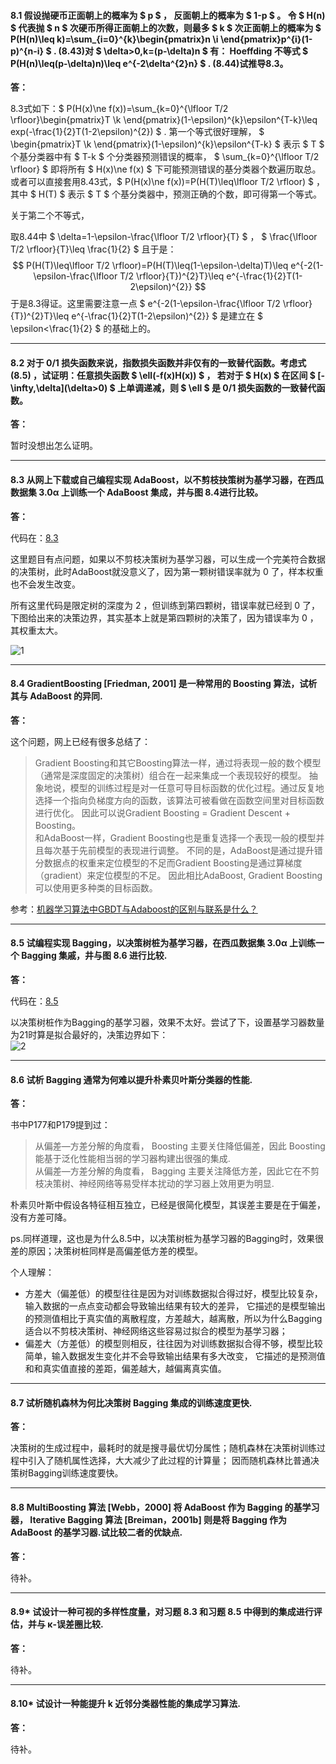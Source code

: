 #### 8.1 假设抛硬币正面朝上的概率为 $ p $ ， 反面朝上的概率为 $ 1-p $ 。 令 $ H(n) $ 代表抛 $ n $ 次硬币所得正面朝上的次数，则最多 $ k $ 次正面朝上的概率为 $ P(H(n)\leq k)=\sum_{i=0}^{k}\begin{pmatrix}n \\i \end{pmatrix}p^{i}(1-p)^{n-i} $ . (8.43)对 $ \delta>0,k=(p-\delta)n $ 有： Hoeffding 不等式 $ P(H(n)\leq(p-\delta)n)\leq e^{-2\delta^{2}n} $ . (8.44)试推导8.3。
**答：**  

8.3式如下：$ P(H(x)\ne f(x))=\sum_{k=0}^{\lfloor T/2 \rfloor}\begin{pmatrix}T \\k \end{pmatrix}(1-\epsilon)^{k}\epsilon^{T-k}\leq exp(-\frac{1}{2}T(1-2\epsilon)^{2}) $ .
第一个等式很好理解， $ \begin{pmatrix}T \\k \end{pmatrix}(1-\epsilon)^{k}\epsilon^{T-k} $ 表示 $ T $ 个基分类器中有 $ T-k $ 个分类器预测错误的概率，
$ \sum_{k=0}^{\lfloor T/2 \rfloor} $ 即将所有 $ H(x)\ne f(x) $ 下可能预测错误的基分类器个数遍历取总。
或者可以直接套用8.43式，$ P(H(x)\ne f(x))=P(H(T)\leq\lfloor T/2 \rfloor) $ ，其中 $ H(T) $ 表示 $ T $ 个基分类器中，预测正确的个数，即可得第一个等式。

关于第二个不等式，

取8.44中 $ \delta=1-\epsilon-\frac{\lfloor T/2 \rfloor}{T} ​$ ， $ \frac{\lfloor T/2 \rfloor}{T}\leq \frac{1}{2} ​$ 且于是：
$$ P(H(T)\leq\lfloor T/2 \rfloor)=P(H(T)\leq(1-\epsilon-\delta)T)\leq e^{-2(1-\epsilon-\frac{\lfloor T/2 \rfloor}{T})^{2}T}\leq e^{-\frac{1}{2}T(1-2\epsilon)^{2}} ​$$
于是8.3得证。这里需要注意一点 $ e^{-2(1-\epsilon-\frac{\lfloor T/2 \rfloor}{T})^{2}T}\leq e^{-\frac{1}{2}T(1-2\epsilon)^{2}} ​$ 
是建立在 $ \epsilon<\frac{1}{2} ​$ 的基础上的。

---

#### 8.2 对于 0/1 损失函数来说，指数损失函数并非仅有的一致替代函数。考虑式 (8.5) ，试证明：任意损失函数 $ \ell(-f(x)H(x)) $ ， 若对于 $ H(x) $ 在区间 $ \[-\infty,\delta\](\delta>0) $  上单调递减，则 $ \ell $ 是 0/1 损失函数的一致替代函数。
**答：**  

暂时没想出怎么证明。

---


#### 8.3 从网上下载或自己编程实现 AdaBoost，以不剪枝抉策树为基学习器，在西瓜数据集 3.0α 上训练一个 AdaBoost 集成，并与图 8.4进行比较。
**答：**  

代码在：[8.3](https://github.com/han1057578619/MachineLearning_Zhouzhihua_ProblemSets/blob/master/ch8--%E9%9B%86%E6%88%90%E5%AD%A6%E4%B9%A0/8.3-AdaBoost.py)

这里题目有点问题，如果以不剪枝决策树为基学习器，可以生成一个完美符合数据的决策树，此时AdaBoost就没意义了，因为第一颗树错误率就为 0 了，样本权重也不会发生改变。

所有这里代码是限定树的深度为 2 ，但训练到第四颗树，错误率就已经到 0 了，下图给出来的决策边界，其实基本上就是第四颗树的决策了，因为错误率为 0 ，其权重太大。

![1](https://github.com/han1057578619/MachineLearning_Zhouzhihua_ProblemSets/blob/master/ch8--%E9%9B%86%E6%88%90%E5%AD%A6%E4%B9%A0/image/1.jpg)

---

#### 8.4 GradientBoosting [Friedman, 2001] 是一种常用的 Boosting 算法，试析其与 AdaBoost 的异同.
**答：**  

这个问题，网上已经有很多总结了：

>Gradient Boosting和其它Boosting算法一样，通过将表现一般的数个模型（通常是深度固定的决策树）组合在一起来集成一个表现较好的模型。
抽象地说，模型的训练过程是对一任意可导目标函数的优化过程。通过反复地选择一个指向负梯度方向的函数，该算法可被看做在函数空间里对目标函数进行优化。
因此可以说Gradient Boosting = Gradient Descent + Boosting。   
和AdaBoost一样，Gradient Boosting也是重复选择一个表现一般的模型并且每次基于先前模型的表现进行调整。
不同的是，AdaBoost是通过提升错分数据点的权重来定位模型的不足而Gradient Boosting是通过算梯度（gradient）来定位模型的不足。
因此相比AdaBoost, Gradient Boosting可以使用更多种类的目标函数。

参考：[机器学习算法中GBDT与Adaboost的区别与联系是什么？](https://www.zhihu.com/question/54626685)

---

#### 8.5 试编程实现 Bagging，以决策树桩为基学习器，在西瓜数据集 3.0α 上训练一个 Bagging 集戚，井与图 8.6 进行比较.
**答：**  

代码在：[8.5](https://github.com/han1057578619/MachineLearning_Zhouzhihua_ProblemSets/blob/master/ch8--%E9%9B%86%E6%88%90%E5%AD%A6%E4%B9%A0/8.5-StumpBagging.py)

以决策树桩作为Bagging的基学习器，效果不太好。尝试了下，设置基学习器数量为21时算是拟合最好的，决策边界如下：   
![2](https://github.com/han1057578619/MachineLearning_Zhouzhihua_ProblemSets/blob/master/ch8--%E9%9B%86%E6%88%90%E5%AD%A6%E4%B9%A0/image/2.jpg)

---

#### 8.6 试析 Bagging 通常为何难以提升朴素贝叶斯分类器的性能.
**答：**  

书中P177和P179提到过：
>从偏差—方差分解的角度看， Boosting 主要关住降低偏差，因此 Boosting能基于泛化性能相当弱的学习器构建出很强的集成.   
从偏差—方差分解的角度看， Bagging 主要关注降低方差，因此它在不剪枝决策树、神经网络等易受样本扰动的学习器上效用更为明显.

朴素贝叶斯中假设各特征相互独立，已经是很简化模型，其误差主要是在于偏差，没有方差可降。

ps.同样道理，这也是为什么8.5中，以决策树桩为基学习器的Bagging时，效果很差的原因；决策树桩同样是高偏差低方差的模型。

个人理解：

- 方差大（偏差低）的模型往往是因为对训练数据拟合得过好，模型比较复杂，输入数据的一点点变动都会导致输出结果有较大的差异，
  它描述的是模型输出的预测值相比于真实值的离散程度，方差越大，越离散，所以为什么Bagging适合以不剪枝决策树、神经网络这些容易过拟合的模型为基学习器；
- 偏差大（方差低）的模型则相反，往往因为对训练数据拟合得不够，模型比较简单，输入数据发生变化并不会导致输出结果有多大改变，
  它描述的是预测值和和真实值直接的差距，偏差越大，越偏离真实值。

---

#### 8.7 试析随机森林为何比决策树 Bagging 集成的训练速度更快.
**答：**  

决策树的生成过程中，最耗时的就是搜寻最优切分属性；随机森林在决策树训练过程中引入了随机属性选择，大大减少了此过程的计算量；
因而随机森林比普通决策树Bagging训练速度要快。

---

#### 8.8 MultiBoosting 算法 [Webb，2000] 将 AdaBoost 作为 Bagging 的基学习器， Iterative Bagging 算法 [Breiman，2001b] 则是将 Bagging 作为AdaBoost 的基学习器.试比较二者的优缺点.
**答：**  

待补。

---

#### 8.9* 试设计一种可视的多样性度量，对习题 8.3 和习题 8.5 中得到的集成进行评估，并与 κ-误差圈比较.
**答：**  

待补。

---

#### 8.10* 试设计一种能提升 k 近邻分类器性能的集成学习算法.
**答：**  

待补。




